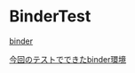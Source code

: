 # BinderTest
[binder](https://mybinder.org/)

[今回のテストでできたbinder環境](https://mybinder.org/v2/gh/4may/BinderTest/master)
